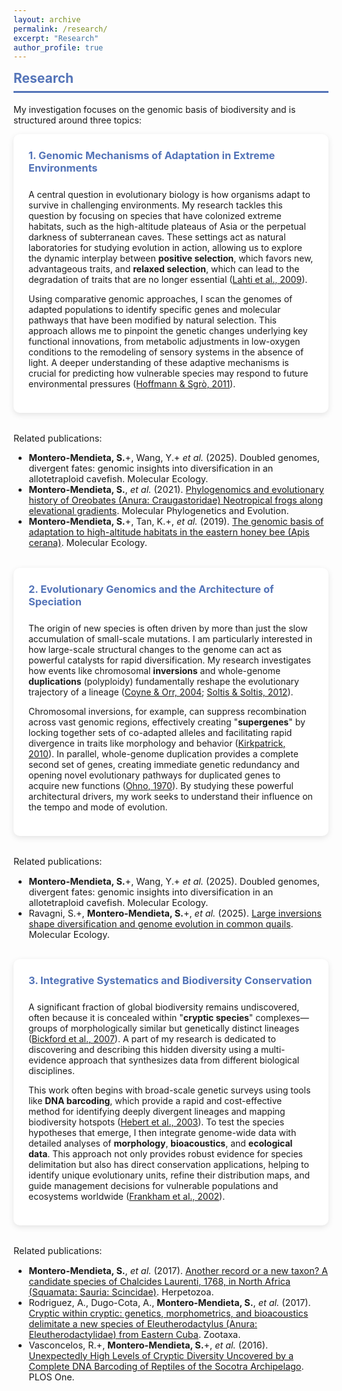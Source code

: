 ```yaml
---
layout: archive
permalink: /research/
excerpt: "Research"
author_profile: true
---
```


<style>
.topic-box {
  background: white;
  border-radius: 10px;
  box-shadow: 0 3px 10px rgba(0,0,0,0.1);
  padding: 1.5rem;
  margin-bottom: 2rem;
}
.topic-box h3 {
  color: #5474B8;
  margin-top: 0;
  padding-bottom: 0.5rem;
}
.small-text {
  font-size: 0.9rem;
}
</style>

<div class="section-card">
  <h2 style="color: #5474B8; border-bottom: 3px solid #5474B8; padding-bottom: 0.5rem; margin-top: 0.5rem;">Research</h2>
  <p>My investigation focuses on the genomic basis of biodiversity and is structured around three topics:</p>

  <div class="topic-box">
    <h3>1. Genomic Mechanisms of Adaptation in Extreme Environments</h3>
    <p>A central question in evolutionary biology is how organisms adapt to survive in challenging environments. My research tackles this question by focusing on species that have colonized extreme habitats, such as the high-altitude plateaus of Asia or the perpetual darkness of subterranean caves. These settings act as natural laboratories for studying evolution in action, allowing us to explore the dynamic interplay between <strong>positive selection</strong>, which favors new, advantageous traits, and <strong>relaxed selection</strong>, which can lead to the degradation of traits that are no longer essential (<a href="https://pubmed.ncbi.nlm.nih.gov/19500875/" target="_blank">Lahti et al., 2009</a>).</p>
    <p>Using comparative genomic approaches, I scan the genomes of adapted populations to identify specific genes and molecular pathways that have been modified by natural selection. This approach allows me to pinpoint the genetic changes underlying key functional innovations, from metabolic adjustments in low-oxygen conditions to the remodeling of sensory systems in the absence of light. A deeper understanding of these adaptive mechanisms is crucial for predicting how vulnerable species may respond to future environmental pressures (<a href="https://pubmed.ncbi.nlm.nih.gov/21350480/" target="_blank">Hoffmann & Sgrò, 2011</a>).</p>
</div>
    <div class="small-text">
    <p>Related publications:</p>
    <ul>
      <li><strong>Montero-Mendieta, S.</strong>+, Wang, Y.+ <i>et al.</i> (2025). Doubled genomes, divergent fates: genomic insights into diversification in an allotetraploid cavefish. Molecular Ecology.</li>
      <li><strong>Montero-Mendieta, S.</strong>, <i>et al.</i> (2021). <a href="https://doi.org/10.1016/j.ympev.2021.107167" target="_blank">Phylogenomics and evolutionary history of Oreobates (Anura: Craugastoridae) Neotropical frogs along elevational gradients</a>. Molecular Phylogenetics and Evolution.</li>
      <li><b>Montero-Mendieta, S.</b>+, Tan, K.+, <i>et al.</i> (2019). <a href="https://onlinelibrary.wiley.com/doi/10.1111/mec.14986" target="_blank">The genomic basis of adaptation to high-altitude habitats in the eastern honey bee (Apis cerana)</a>. Molecular Ecology.</li>
    </ul>
    </div>

  <br>

  <div class="topic-box">
    <h3>2. Evolutionary Genomics and the Architecture of Speciation</h3>
    <p>The origin of new species is often driven by more than just the slow accumulation of small-scale mutations. I am particularly interested in how large-scale structural changes to the genome can act as powerful catalysts for rapid diversification. My research investigates how events like chromosomal <strong>inversions</strong> and whole-genome <strong>duplications</strong> (polyploidy) fundamentally reshape the evolutionary trajectory of a lineage (<a href="https://global.oup.com/academic/product/speciation-9780878930890?cc=hk&lang=en&" target="_blank">Coyne & Orr, 2004</a>; <a href="https://link.springer.com/book/10.1007/978-3-642-31442-1" target="_blank">Soltis & Soltis, 2012</a>).</p>
    <p>Chromosomal inversions, for example, can suppress recombination across vast genomic regions, effectively creating "<strong>supergenes</strong>" by locking together sets of co-adapted alleles and facilitating rapid divergence in traits like morphology and behavior (<a href="https://pubmed.ncbi.nlm.nih.gov/20927412/" target="_blank">Kirkpatrick, 2010</a>). In parallel, whole-genome duplication provides a complete second set of genes, creating immediate genetic redundancy and opening novel evolutionary pathways for duplicated genes to acquire new functions (<a href="https://link.springer.com/book/10.1007/978-3-642-86659-3" target="_blank">Ohno, 1970</a>). By studying these powerful architectural drivers, my work seeks to understand their influence on the tempo and mode of evolution.</p>
</div>
    <div class="small-text">
    <p>Related publications:</p>
    <ul>
      <li><strong>Montero-Mendieta, S.</strong>+, Wang, Y.+ <i>et al.</i> (2025). Doubled genomes, divergent fates: genomic insights into diversification in an allotetraploid cavefish. Molecular Ecology.</li>
      <li>Ravagni, S.+, <strong>Montero-Mendieta, S.</strong>+, <i>et al.</i> (2025). <a href="https://doi.org/10.1111/mec.17740" target="_blank">Large inversions shape diversification and genome evolution in common quails</a>. Molecular Ecology.</li>
    </ul>
    </div>

<br>

  <div class="topic-box">
    <h3>3. Integrative Systematics and Biodiversity Conservation</h3>
    <p>A significant fraction of global biodiversity remains undiscovered, often because it is concealed within "<strong>cryptic species</strong>" complexes—groups of morphologically similar but genetically distinct lineages (<a href="https://pubmed.ncbi.nlm.nih.gov/17129636/" target="_blank">Bickford et al., 2007</a>). A part of my research is dedicated to discovering and describing this hidden diversity using a multi-evidence approach that synthesizes data from different biological disciplines.</p>
    <p>This work often begins with broad-scale genetic surveys using tools like <strong>DNA barcoding</strong>, which provide a rapid and cost-effective method for identifying deeply divergent lineages and mapping biodiversity hotspots (<a href="https://pubmed.ncbi.nlm.nih.gov/12614582/" target="_blank">Hebert et al., 2003</a>). To test the species hypotheses that emerge, I then integrate genome-wide data with detailed analyses of <strong>morphology</strong>, <strong>bioacoustics</strong>, and <strong>ecological data</strong>. This approach not only provides robust evidence for species delimitation but also has direct conservation applications, helping to identify unique evolutionary units, refine their distribution maps, and guide management decisions for vulnerable populations and ecosystems worldwide (<a href="https://www.cambridge.org/highereducation/books/introduction-to-conservation-genetics/696B4E558C93F7FBF9C33D6358EA7425#overview" target="_blank">Frankham et al., 2002</a>).</p>
</div>
  <div class="small-text">
    <p>Related publications:</p>
    <ul>
      <li><strong>Montero-Mendieta, S.</strong>, <i>et al.</i> (2017). <a href="https://www.zobodat.at/publikation_articles.php?id=307038" target="_blank">Another record or a new taxon? A candidate species of Chalcides Laurenti, 1768, in North Africa (Squamata: Sauria: Scincidae)</a>. Herpetozoa.</li>
      <li>Rodriguez, A., Dugo-Cota, A., <strong>Montero-Mendieta, S.</strong>, <i>et al.</i> (2017). <a href="https://doi.org/10.11646/zootaxa.4221.5.1" target="_blank">Cryptic within cryptic: genetics, morphometrics, and bioacoustics delimitate a new species of Eleutherodactylus (Anura: Eleutherodactylidae) from Eastern Cuba</a>. Zootaxa.</li>
      <li>Vasconcelos, R.+, <strong>Montero-Mendieta, S.</strong>+, <i>et al.</i> (2016). <a href="https://doi.org/10.1371/journal.pone.0149985" target="_blank">Unexpectedly High Levels of Cryptic Diversity Uncovered by a Complete DNA Barcoding of Reptiles of the Socotra Archipelago</a>. PLOS One.</li>
    </ul>
  </div>
  
</div>
